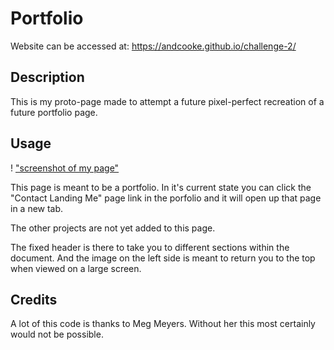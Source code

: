 # Portfolio

Website can be accessed at: https://andcooke.github.io/challenge-2/

## Description

This is my proto-page made to attempt a future pixel-perfect recreation of a future portfolio page.

## Usage

! ["screenshot of my page"](./assets/images/portfolio-screenshot.jpeg)

This page is meant to be a portfolio. In it's current state you can click the "Contact Landing Me" page link in the porfolio and it will open up that page in a new tab. 

The other projects are not yet added to this page.

The fixed header is there to take you to different sections within the document. And the image on the left side is meant to return you to the top when viewed on a large screen. 



## Credits

A lot of this code is thanks to Meg Meyers. Without her this most certainly would not be possible. 